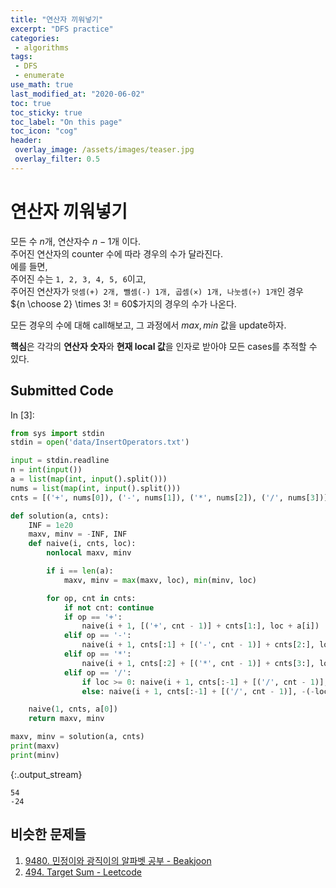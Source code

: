 ```yaml
---
title: "연산자 끼워넣기"
excerpt: "DFS practice"
categories:
 - algorithms
tags:
 - DFS
 - enumerate
use_math: true
last_modified_at: "2020-06-02"
toc: true
toc_sticky: true
toc_label: "On this page"
toc_icon: "cog"
header:
 overlay_image: /assets/images/teaser.jpg
 overlay_filter: 0.5
---
```


# 연산자 끼워넣기

모든 수 $n$개, 연산자수 $n - 1$개 이다. <br>
주어진 연산자의 counter 수에 따라 경우의 수가 달라진다. <br>
에를 들면, <br>
주어진 수는 `1, 2, 3, 4, 5, 6`이고, <br>
주어진 연산자가 `덧셈(+) 2개, 뺄셈(-) 1개, 곱셈(×) 1개, 나눗셈(÷) 1개`인 경우 <br>
${n \choose 2} \times 3! = 60$가지의 경우의 수가 나온다.

모든 경우의 수에 대해 call해보고, 그 과정에서 $max, min$ 값을 update하자. <br>

**핵심**은 각각의 **연산자 숫자**와 **현재 local 값**을 인자로 받아야 모든 cases를 추적할 수 있다. 

## Submitted Code

<div class="prompt input_prompt">
In&nbsp;[3]:
</div>

<div class="input_area" markdown="1">

```python
from sys import stdin
stdin = open('data/InsertOperators.txt')

input = stdin.readline
n = int(input())
a = list(map(int, input().split()))
nums = list(map(int, input().split()))
cnts = [('+', nums[0]), ('-', nums[1]), ('*', nums[2]), ('/', nums[3])]

def solution(a, cnts):
    INF = 1e20
    maxv, minv = -INF, INF
    def naive(i, cnts, loc):
        nonlocal maxv, minv

        if i == len(a):
            maxv, minv = max(maxv, loc), min(minv, loc)

        for op, cnt in cnts:
            if not cnt: continue
            if op == '+':
                naive(i + 1, [('+', cnt - 1)] + cnts[1:], loc + a[i])
            elif op == '-':
                naive(i + 1, cnts[:1] + [('-', cnt - 1)] + cnts[2:], loc - a[i])
            elif op == '*':
                naive(i + 1, cnts[:2] + [('*', cnt - 1)] + cnts[3:], loc * a[i])
            elif op == '/':
                if loc >= 0: naive(i + 1, cnts[:-1] + [('/', cnt - 1)], loc // a[i])
                else: naive(i + 1, cnts[:-1] + [('/', cnt - 1)], -(-loc // a[i]))

    naive(1, cnts, a[0])
    return maxv, minv

maxv, minv = solution(a, cnts)
print(maxv)
print(minv)
```

</div>

{:.output_stream}

```
54
-24

```

## 비슷한 문제들

1. [9480. 민정이와 광직이의 알파벳 공부 - Beakjoon ](https://sungwookyoo.github.io/algorithms/AlphabetStudy/)
2. [494. Target Sum - Leetcode](https://sungwookyoo.github.io/algorithms/TargetSum/)
